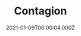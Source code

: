 ---
title: "Contagion"
year: 2011
date: 2021-01-09T00:00:04.000Z
permalink: /almanac/movies/2021-01-09-contagion/index.html
link: https://letterboxd.com/rknightuk/film/contagion/1/
rating: 2
---